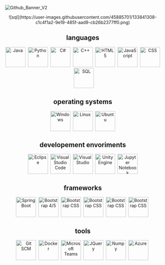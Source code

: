 ![Github_Banner_V2](https://user-images.githubusercontent.com/45885701/133778021-ffb70ec6-669e-49fc-842f-3e66ed8fd1bd.png)




<div align="center" >![sql](https://user-images.githubusercontent.com/45885701/133841308-c1c4f1a2-9e19-485f-aad9-cb26b2377ff0.png)

  <h2>languages</h2>
    <img src="https://user-images.githubusercontent.com/45885701/133839388-c57d0ade-eb68-4d75-98ef-34bbeda18f8b.png" alt="Java" width="65px" />&nbsp
    <img src="https://user-images.githubusercontent.com/45885701/133839396-4e09ad49-2397-43d0-b0cd-901b50127aaa.png" alt="Python" width="65px" />&nbsp
    <img src="https://user-images.githubusercontent.com/45885701/133839403-e7d5c7bf-1a9d-472b-a14c-23486d89c023.png" alt="C#" width="65px" />&nbsp
    <img src="https://user-images.githubusercontent.com/45885701/133839414-5b742433-32d7-40d6-bf70-7ca124a708a9.png" alt="C++" width="65px" />&nbsp
    <img src="https://user-images.githubusercontent.com/45885701/133839450-607064bf-40ec-42bd-b3b3-2b90a475b7c9.png" alt="HTML5" width="65px" />&nbsp
    <img src="https://user-images.githubusercontent.com/45885701/133839453-0c9c87de-852d-44ad-a0a9-12306b6ea49a.png" alt="JavaScript" width="65px" />&nbsp
    <img src="https://user-images.githubusercontent.com/45885701/133839456-b9dba2e0-b56f-4746-88c6-09aae0efcf17.png" alt="CSS" width="65px" />&nbsp
  	<img src="https://user-images.githubusercontent.com/45885701/133841308-c1c4f1a2-9e19-485f-aad9-cb26b2377ff0.png" alt="SQL" width="65px"/>
  <h2>operating systems</h2>
    <img src="https://user-images.githubusercontent.com/45885701/133826315-245516f1-5d49-44c1-af4b-994b8415d2ed.png" alt="Windows" width="65px" />&nbsp
    <img src="https://user-images.githubusercontent.com/45885701/133826254-e8554619-6393-433d-9cd1-d9f56e8ed040.png" alt="Linux" width="65px"/>&nbsp
    <img src="https://user-images.githubusercontent.com/45885701/133779811-59e51c5f-2999-4659-adcc-7b14c6e921cb.png" alt="Ubuntu" width="65px"/>
  <h2 >developement envoriments</h2>
    <img src="https://user-images.githubusercontent.com/45885701/133838343-bd72cdef-0ea5-4d07-bdbf-53282471e148.png" alt="Eclipse" width="65px" />&nbsp
    <img src="https://user-images.githubusercontent.com/45885701/133838404-4095f7d3-9808-4834-ac57-fcf46fe495bc.png" alt="Visual Studio Code" width="65px"/>&nbsp
    <img src="https://user-images.githubusercontent.com/45885701/133838501-e5bd9744-202e-40b2-8a57-98fd32dbe0a0.png" alt="Visual Studio" width="65px"/>&nbsp
    <img src="https://user-images.githubusercontent.com/45885701/133841174-120dd28a-3ab8-4348-82f2-22cc8c50c200.png" alt="Unity Engine" width="65px"/>&nbsp
    <img src="https://user-images.githubusercontent.com/45885701/133838639-49426552-1b29-423b-a48b-8a17fd3dca7d.png" alt="Jupyter Notebook" width="65px"/>
  <h2 >frameworks</h2>
    <img src="https://user-images.githubusercontent.com/45885701/133842228-449824bb-f141-4f28-bcb4-bd32d2c0f542.png" alt="Spring Boot" width="65px" />&nbsp
    <img src="https://user-images.githubusercontent.com/45885701/133839462-7f9ce81d-192f-4c07-8442-d2409ac4ac2a.png" alt="Bootstrap 4/5" width="65px" />&nbsp
   <img src="https://user-images.githubusercontent.com/45885701/133839462-7f9ce81d-192f-4c07-8442-d2409ac4ac2a.png" alt="Bootstrap CSS" width="65px" />&nbsp
   <img src="https://user-images.githubusercontent.com/45885701/133839462-7f9ce81d-192f-4c07-8442-d2409ac4ac2a.png" alt="Bootstrap CSS" width="65px" />&nbsp
   <img src="https://user-images.githubusercontent.com/45885701/133839462-7f9ce81d-192f-4c07-8442-d2409ac4ac2a.png" alt="Bootstrap CSS" width="65px" />&nbsp
   <img src="https://user-images.githubusercontent.com/45885701/133839462-7f9ce81d-192f-4c07-8442-d2409ac4ac2a.png" alt="Bootstrap CSS" width="65px" />&nbsp
  <h2 >tools</h2>
    <img src="https://user-images.githubusercontent.com/45885701/133841836-8faf8b34-21c4-4902-a76e-89d5d3bde755.png" alt="Git SCM" width="65px" />&nbsp
    <img src="https://user-images.githubusercontent.com/45885701/133841986-cf1d834b-691e-49d1-b855-3ddc246fb854.png" alt="Docker" width="65px" />&nbsp
    <img src="https://user-images.githubusercontent.com/45885701/133842371-8f43d321-803b-46d0-a2e8-5dd6eb35fb9b.png" alt="Microsoft Teams" width="65px" />&nbsp
    <img src="https://user-images.githubusercontent.com/45885701/133842123-a39b7d6b-730a-4ac2-98f3-ff4b25c7455e.png" alt="JQuery" width="65px" />&nbsp
    <img src="https://user-images.githubusercontent.com/45885701/133842339-736295fc-ebb7-4e4f-98ce-5842ab216a82.png" alt="Numpy" width="65px" />&nbsp
    <img src="https://user-images.githubusercontent.com/45885701/133842498-21fd1348-4b68-4c3e-82b4-6c826ddd511c.png" alt="Azure" width="65px" />&nbsp
</div>



